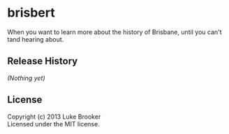 # brisbert

When you want to learn more about the history of Brisbane, until you can't tand hearing about.

## Release History
_(Nothing yet)_

## License
Copyright (c) 2013 Luke Brooker  
Licensed under the MIT license.

